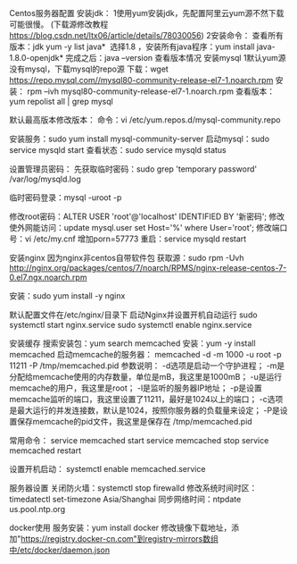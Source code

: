 Centos服务器配置
安装jdk：
1使用yum安装jdk，先配置阿里云yum源不然下载可能很慢。 (下载源修改教程 https://blog.csdn.net/ltx06/article/details/78030056) 2安装命令： 查看所有版本：jdk  yum -y list java*  选择1.8 ，安装所有java程序：yum install java-1.8.0-openjdk* 完成之后：java –version 查看版本情况
安装mysql
1默认yum源没有mysql，下载mysql的repo源
下载：wget https://repo.mysql.com//mysql80-community-release-el7-1.noarch.rpm
安装：
rpm –ivh mysql80-community-release-el7-1.noarch.rpm
查看版本：yum repolist all | grep mysql

默认最高版本修改版本：
命令：vi /etc/yum.repos.d/mysql-community.repo

安装服务：sudo yum install mysql-community-server
启动mysql：sudo service mysqld start
查看状态：sudo service mysqld status

设置管理员密码：
 先获取临时密码：sudo grep 'temporary password' /var/log/mysqld.log

 临时密码登录：mysql -uroot -p

修改root密码：ALTER USER 'root'@'localhost' IDENTIFIED BY '新密码';
修改使外网能访问：update mysql.user  set Host='%' where User='root';
修改端口号：vi /etc/my.cnf  增加porn=57773 
重启：service mysqld restart

安装nginx
因为nginx非centos自带软件包
获取源：sudo rpm -Uvh http://nginx.org/packages/centos/7/noarch/RPMS/nginx-release-centos-7-0.el7.ngx.noarch.rpm

安装：sudo yum install -y nginx

默认配置文件在/etc/nginx/目录下
启动Nginx并设置开机自动运行
sudo systemctl start nginx.service
sudo systemctl enable nginx.service

安装缓存
搜索安装包：yum search memcached
安装：yum -y install memcached
启动memcache的服务器：
memcached -d -m 1000 -u root -p 11211 -P /tmp/memcached.pid
参数说明：
-d选项是启动一个守护进程；
-m是分配给memcache使用的内存数量，单位是mB，我这里是1000mB；
-u是运行memcache的用户，我这里是root；
-l是监听的服务器IP地址；
-p是设置memcache监听的端口，我这里设置了11211，最好是1024以上的端口；
-c选项是最大运行的并发连接数，默认是1024，按照你服务器的负载量来设定；
-P是设置保存memcache的pid文件，我这里是保存在 /tmp/memcached.pid

常用命令：
service memcached start
service memcached stop
service memcached restart

设置开机启动：
systemctl enable memcached.service



服务器设置
关闭防火墙：systemctl stop firewalld
修改系统时间时区：timedatectl set-timezone Asia/Shanghai
同步网络时间：ntpdate us.pool.ntp.org



docker使用
服务安装：yum install docker
	修改镜像下载地址，添加"https://registry.docker-cn.com"到registry-mirrors数组中/etc/docker/daemon.json
